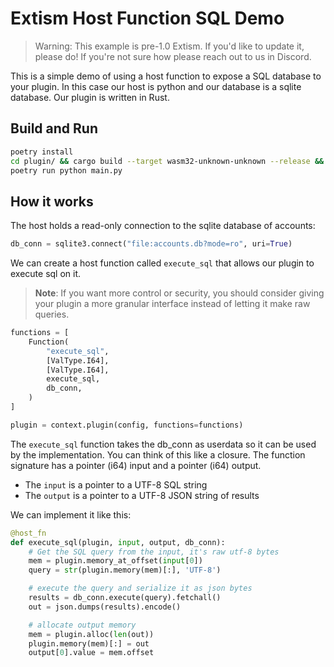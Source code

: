 # Extism Host Function SQL Demo

> Warning: This example is pre-1.0 Extism. If you'd like to update it, please do! If you're not sure how
> please reach out to us in Discord.

This is a simple demo of using a host function to expose a SQL database to your plugin. In this case our host
is python and our database is a sqlite database. Our plugin is written in Rust.

## Build and Run

```bash
poetry install
cd plugin/ && cargo build --target wasm32-unknown-unknown --release && cd ..
poetry run python main.py
```

## How it works

The host holds a read-only connection to the sqlite database of accounts:

```python
db_conn = sqlite3.connect("file:accounts.db?mode=ro", uri=True)
```

We can create a host function called `execute_sql` that allows our plugin to execute sql on it.

> **Note**: If you want more control or security, you should consider giving your plugin a more granular interface instead of letting it make raw queries.


```python
functions = [
    Function(
        "execute_sql",
        [ValType.I64],
        [ValType.I64],
        execute_sql,
        db_conn,
    )
]

plugin = context.plugin(config, functions=functions)
```

The `execute_sql` function takes the db_conn as userdata so it can be used by the implementation. You can think of this like a closure. The function signature has a pointer (i64) input and a pointer (i64) output.

* The `input` is a pointer to a UTF-8 SQL string
* The `output` is a pointer to a UTF-8 JSON string of results

We can implement it like this:


```python
@host_fn
def execute_sql(plugin, input, output, db_conn):
    # Get the SQL query from the input, it's raw utf-8 bytes
    mem = plugin.memory_at_offset(input[0])
    query = str(plugin.memory(mem)[:], 'UTF-8')

    # execute the query and serialize it as json bytes
    results = db_conn.execute(query).fetchall()
    out = json.dumps(results).encode()

    # allocate output memory
    mem = plugin.alloc(len(out))
    plugin.memory(mem)[:] = out
    output[0].value = mem.offset
```



